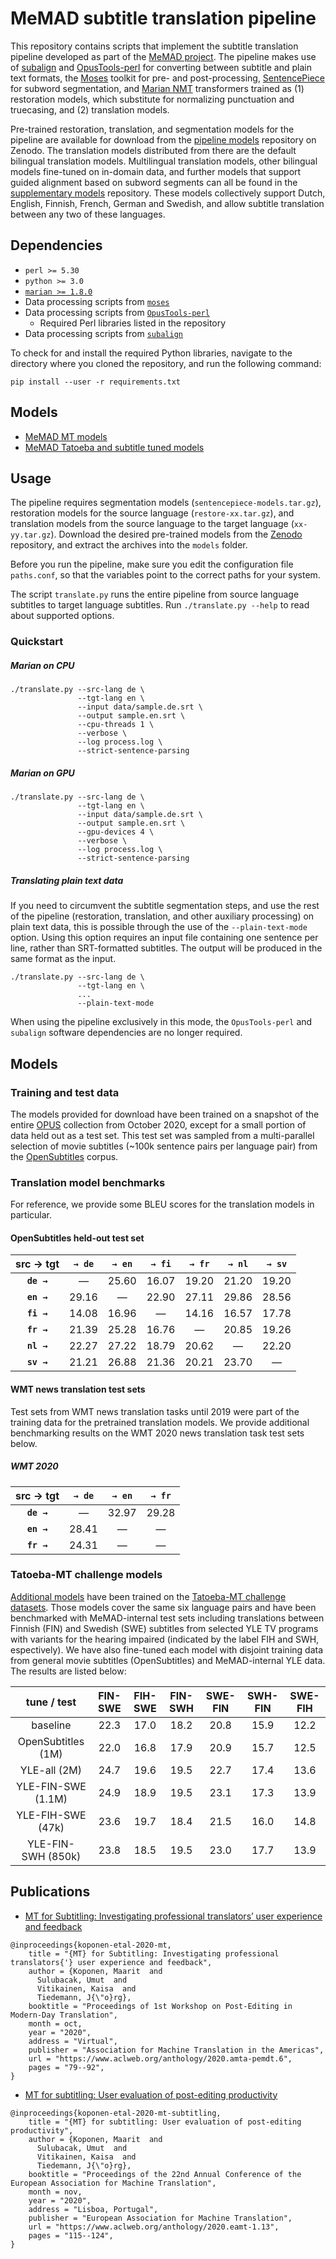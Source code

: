 # MeMAD subtitle translation pipeline

This repository contains scripts that implement the subtitle translation pipeline developed as part of the [MeMAD project](https://memad.eu). The pipeline makes use of [subalign](https://github.com/Helsinki-NLP/subalign) and [OpusTools-perl](https://github.com/Helsinki-NLP/OpusTools-perl) for converting between subtitle and plain text formats, the [Moses](http://www.statmt.org/moses/) toolkit for pre- and post-processing, [SentencePiece](https://github.com/google/sentencepiece) for subword segmentation, and [Marian NMT](https://github.com/marian-nmt/marian) transformers trained as (1) restoration models, which substitute for normalizing punctuation and truecasing, and (2) translation models.

Pre-trained restoration, translation, and segmentation models for the pipeline are available for download from the [pipeline models](https://zenodo.org/record/4389209) repository on Zenodo. The translation models distributed from there are the default bilingual translation models. Multilingual translation models, other bilingual models fine-tuned on in-domain data, and further models that support guided alignment based on subword segments can all be found in the [supplementary models](https://zenodo.org/record/4556121) repository. These models collectively support Dutch, English, Finnish, French, German and Swedish, and allow subtitle translation between any two of these languages.

## Dependencies

* `perl >= 5.30`
* `python >= 3.0`
* [`marian >= 1.8.0`](https://github.com/marian-nmt/marian)
* Data processing scripts from [`moses`](https://github.com/moses-smt/mosesdecoder)
* Data processing scripts from [`OpusTools-perl`](https://github.com/Helsinki-NLP/OpusTools-perl)
  - Required Perl libraries listed in the repository
* Data processing scripts from [`subalign`](https://github.com/MeMAD-project/subalign)

To check for and install the required Python libraries, navigate to the directory where you cloned the repository, and run the following command:

```
pip install --user -r requirements.txt
```

## Models

* [MeMAD MT models](https://zenodo.org/record/4389209)
* [MeMAD Tatoeba and subtitle tuned models](https://zenodo.org/record/4556121)

## Usage

The pipeline requires segmentation models (`sentencepiece-models.tar.gz`), restoration models for the source language (`restore-xx.tar.gz`), and translation models from the source language to the target language (`xx-yy.tar.gz`). Download the desired pre-trained models from the [Zenodo](https://zenodo.org/record/4389209) repository, and extract the archives into the `models` folder.

Before you run the pipeline, make sure you edit the configuration file `paths.conf`, so that the variables point to the correct paths for your system.

The script `translate.py` runs the entire pipeline from source language subtitles to target language subtitles. Run `./translate.py --help` to read about supported options.

### Quickstart

##### Marian on CPU

```
./translate.py --src-lang de \
               --tgt-lang en \
               --input data/sample.de.srt \
               --output sample.en.srt \
               --cpu-threads 1 \
               --verbose \
               --log process.log \
               --strict-sentence-parsing
```

##### Marian on GPU

```
./translate.py --src-lang de \
               --tgt-lang en \
               --input data/sample.de.srt \
               --output sample.en.srt \
               --gpu-devices 4 \
               --verbose \
               --log process.log \
               --strict-sentence-parsing
```

##### Translating plain text data

If you need to circumvent the subtitle segmentation steps, and use the rest of the pipeline (restoration, translation, and other auxiliary processing) on plain text data, this is possible through the use of the `--plain-text-mode` option. Using this option requires an input file containing one sentence per line, rather than SRT-formatted subtitles. The output will be produced in the same format as the input.

```
./translate.py --src-lang de \
               --tgt-lang en \
               ...
               --plain-text-mode
```

When using the pipeline exclusively in this mode, the `OpusTools-perl` and `subalign` software dependencies are no longer required.

## Models

### Training and test data

The models provided for download have been trained on a snapshot of the entire [OPUS](http://opus.nlpl.eu/) collection from October 2020, except for a small portion of data held out as a test set. This test set was sampled from a multi-parallel selection of movie subtitles (~100k sentence pairs per language pair) from the [OpenSubtitles](https://www.opensubtitles.org/en) corpus.

### Translation model benchmarks

For reference, we provide some BLEU scores for the translation models in particular.

#### OpenSubtitles held-out test set

| src → tgt  | `→ de`  | `→ en`  | `→ fi`  | `→ fr`  | `→ nl`  | `→ sv`  |
|:----------:|:-------:|:-------:|:-------:|:-------:|:-------:|:-------:|
| **`de →`** |    —    |  25.60  |  16.07  |  19.20  |  21.20  |  19.20  |
| **`en →`** |  29.16  |    —    |  22.90  |  27.11  |  29.86  |  28.56  |
| **`fi →`** |  14.08  |  16.96  |    —    |  14.16  |  16.57  |  17.78  |
| **`fr →`** |  21.39  |  25.28  |  16.76  |    —    |  20.85  |  19.26  |
| **`nl →`** |  22.27  |  27.22  |  18.79  |  20.62  |    —    |  22.20  |
| **`sv →`** |  21.21  |  26.88  |  21.36  |  20.21  |  23.70  |    —    |

#### WMT news translation test sets

Test sets from WMT news translation tasks until 2019 were part of the training data for the pretrained translation models. We provide additional benchmarking results on the WMT 2020 news translation task test sets below.

##### WMT 2020

| src → tgt  | `→ de`  | `→ en`  | `→ fr`  |
|:----------:|:-------:|:-------:|:-------:|
| **`de →`** |    —    |  32.97  |  29.28  | 
| **`en →`** |  28.41  |    —    |    —    | 
| **`fr →`** |  24.31  |    —    |    —    | 


### Tatoeba-MT challenge models

[Additional models](https://zenodo.org/record/4556121) have been trained on the [Tatoeba-MT challenge datasets](https://github.com/Helsinki-NLP/Tatoeba-Challenge/). Those models cover the same six language pairs and have been benchmarked with MeMAD-internal test sets including translations between Finnish (FIN) and Swedish (SWE) subtitles from selected YLE TV programs with variants for the hearing impaired (indicated by the label FIH and SWH, espectively). We have also fine-tuned each model with disjoint training data from general movie subtitles (OpenSubtitles) and MeMAD-internal YLE data. The results are listed below:


| tune / test         | FIN-SWE   | FIH-SWE   | FIN-SWH   | SWE-FIN   | SWH-FIN   | SWE-FIH |
|:-------------------:|:---------:|:---------:|:---------:|:---------:|:---------:|:-------:|
| baseline            | 22.3      | 17.0      | 18.2      | 20.8      | 15.9      | 12.2 |
| OpenSubtitles (1M)  | 22.0      | 16.8      | 17.9      | 20.9      | 15.7      | 12.5 |
| YLE-all       (2M)  | 24.7      | 19.6      | 19.5      | 22.7      | 17.4      | 13.6 |
| YLE-FIN-SWE (1.1M)  | 24.9      | 18.9      | 19.5      | 23.1      | 17.3      | 13.9 |
| YLE-FIH-SWE (47k)   | 23.6      | 19.7      | 18.4      | 21.5      | 16.0      | 14.8 |
| YLE-FIN-SWH (850k)  | 23.8      | 18.5      | 19.5      | 23.0      | 17.7      | 13.9 |


## Publications

* [MT for Subtitling: Investigating professional translators’ user experience and feedback](https://researchportal.helsinki.fi/en/publications/mt-for-subtitling-investigating-professional-translators-user-exp)

```
@inproceedings{koponen-etal-2020-mt,
    title = "{MT} for Subtitling: Investigating professional translators{'} user experience and feedback",
    author = {Koponen, Maarit  and
      Sulubacak, Umut  and
      Vitikainen, Kaisa  and
      Tiedemann, J{\"o}rg},
    booktitle = "Proceedings of 1st Workshop on Post-Editing in Modern-Day Translation",
    month = oct,
    year = "2020",
    address = "Virtual",
    publisher = "Association for Machine Translation in the Americas",
    url = "https://www.aclweb.org/anthology/2020.amta-pemdt.6",
    pages = "79--92",
}
```

* [MT for subtitling: User evaluation of post-editing productivity](https://researchportal.helsinki.fi/en/publications/mt-for-subtitling-user-evaluation-of-post-editing-productivity)

```
@inproceedings{koponen-etal-2020-mt-subtitling,
    title = "{MT} for subtitling: User evaluation of post-editing productivity",
    author = {Koponen, Maarit  and
      Sulubacak, Umut  and
      Vitikainen, Kaisa  and
      Tiedemann, J{\"o}rg},
    booktitle = "Proceedings of the 22nd Annual Conference of the European Association for Machine Translation",
    month = nov,
    year = "2020",
    address = "Lisboa, Portugal",
    publisher = "European Association for Machine Translation",
    url = "https://www.aclweb.org/anthology/2020.eamt-1.13",
    pages = "115--124",
}
```
